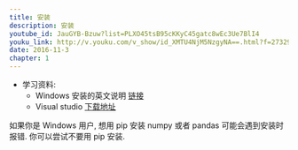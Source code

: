 ```yaml
---
title: 安装
description: 安装
youtube_id: JauGYB-Bzuw?list=PLXO45tsB95cKKyC45gatc8wEc3Ue7BlI4
youku_link: http://v.youku.com/v_show/id_XMTU4NjM5NzgyNA==.html?f=27329155&o=1
date: 2016-11-3
chapter: 1
---
```

* 学习资料:
  * Windows 安装的英文说明 [链接](http://stackoverflow.com/questions/2817869/error-unable-to-find-vcvarsall-bat)
  * Visual studio [下载地址](https://www.visualstudio.com/en-us/downloads/download-visual-studio-vs.aspx) 

如果你是 Windows 用户, 想用 pip 安装 numpy 或者 pandas 可能会遇到安装时报错. 
你可以尝试不要用 pip 安装. 
